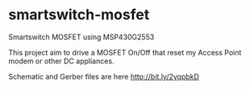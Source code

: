 # smartswitch-mosfet
Smartswitch MOSFET using MSP430G2553

This project aim to drive a MOSFET On/Off that reset my Access Point modem or other DC appliances.

Schematic and Gerber files are here http://bit.ly/2yqpbkD
